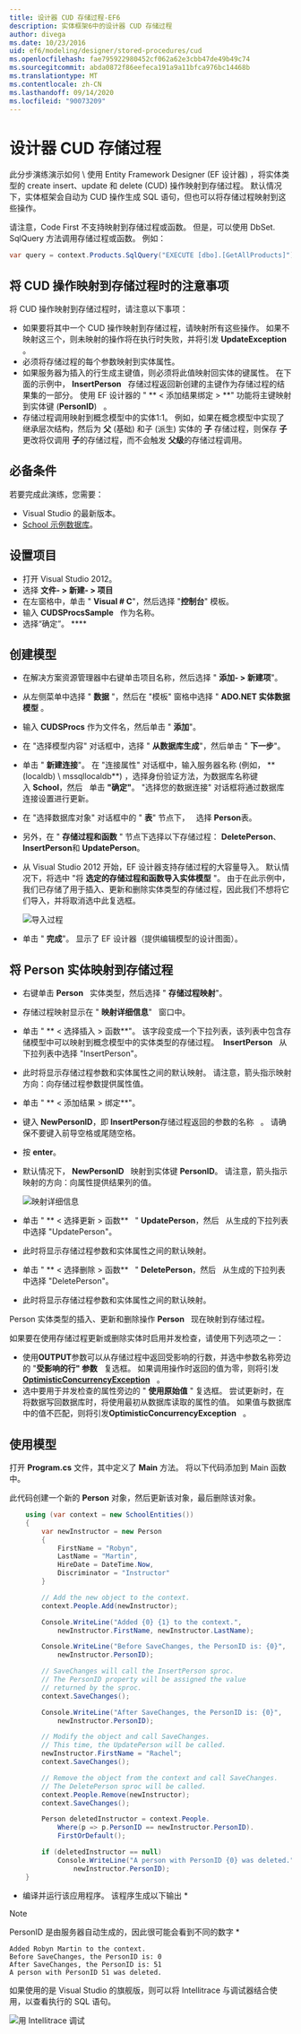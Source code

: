 ```yaml
---
title: 设计器 CUD 存储过程-EF6
description: 实体框架6中的设计器 CUD 存储过程
author: divega
ms.date: 10/23/2016
uid: ef6/modeling/designer/stored-procedures/cud
ms.openlocfilehash: fae795922980452cf062a62e3cbb47de49b49c74
ms.sourcegitcommit: abda0872f86eefeca191a9a11bfca976bc14468b
ms.translationtype: MT
ms.contentlocale: zh-CN
ms.lasthandoff: 09/14/2020
ms.locfileid: "90073209"
---
```

# <a name="designer-cud-stored-procedures"></a>设计器 CUD 存储过程

此分步演练演示如何 \\ 使用 Entity Framework Designer (EF 设计器) ，将实体类型的 create insert、update 和 delete (CUD) 操作映射到存储过程。 默认情况下，实体框架会自动为 CUD 操作生成 SQL 语句，但也可以将存储过程映射到这些操作。  

请注意，Code First 不支持映射到存储过程或函数。 但是，可以使用 DbSet. SqlQuery 方法调用存储过程或函数。 例如：

``` csharp
var query = context.Products.SqlQuery("EXECUTE [dbo].[GetAllProducts]");
```

## <a name="considerations-when-mapping-the-cud-operations-to-stored-procedures"></a>将 CUD 操作映射到存储过程时的注意事项

将 CUD 操作映射到存储过程时，请注意以下事项：

- 如果要将其中一个 CUD 操作映射到存储过程，请映射所有这些操作。 如果不映射这三个，则未映射的操作将在执行时失败，并将引发 **UpdateException**   。
- 必须将存储过程的每个参数映射到实体属性。
- 如果服务器为插入的行生成主键值，则必须将此值映射回实体的键属性。 在下面的示例中， **InsertPerson**   存储过程返回新创建的主键作为存储过程的结果集的一部分。 使用 EF 设计器的 " ** &lt; 添加结果绑定 &gt; **" 功能将主键映射到实体键 (**PersonID**)   。
- 存储过程调用映射到概念模型中的实体1:1。 例如，如果在概念模型中实现了继承层次结构，然后为 **父** (基础) 和子 (派生) 实体的 **子** 存储过程，则保存 **子** 更改将仅调用 **子**的存储过程，而不会触发 **父级**的存储过程调用。

## <a name="prerequisites"></a>必备条件

若要完成此演练，您需要：

- Visual Studio 的最新版本。
- [School 示例数据库](xref:ef6/resources/school-database)。

## <a name="set-up-the-project"></a>设置项目

- 打开 Visual Studio 2012。
- 选择 **文件- &gt; 新建- &gt; 项目**
- 在左窗格中，单击 " **Visual \# C**"，然后选择 "**控制台**" 模板。
- 输入 **CUDSProcsSample**   作为名称。
- 选择“确定”。 ****

## <a name="create-a-model"></a>创建模型

- 在解决方案资源管理器中右键单击项目名称，然后选择 " **添加- &gt; 新建项**"。
- 从左侧菜单中选择 " **数据** "，然后在 "模板" 窗格中选择 " **ADO.NET 实体数据模型** 。
- 输入 **CUDSProcs** 作为文件名，然后单击 " **添加**"。
- 在 "选择模型内容" 对话框中，选择 " **从数据库生成**"，然后单击 " **下一步**"。
- 单击 " **新建连接**"。 在 "连接属性" 对话框中，输入服务器名称 (例如， ** (localdb) \\ mssqllocaldb**) ，选择身份验证方法，为数据库名称键入 **School**，然后   单击 **"确定"**。
    "选择您的数据连接" 对话框将通过数据库连接设置进行更新。
- 在 "选择数据库对象" 对话框中的 " **表**" 节点下，   选择 **Person**表。
- 另外，在 " **存储过程和函数** " 节点下选择以下存储过程： **DeletePerson**、 **InsertPerson**和 **UpdatePerson**。
- 从 Visual Studio 2012 开始，EF 设计器支持存储过程的大容量导入。 默认情况下，将选中 "将 **选定的存储过程和函数导入实体模型** "。 由于在此示例中，我们已存储了用于插入、更新和删除实体类型的存储过程，因此我们不想将它们导入，并将取消选中此复选框。

    ![导入过程](~/ef6/media/importsprocs.jpg)

- 单击 " **完成**"。
    显示了 EF 设计器（提供编辑模型的设计图面）。

## <a name="map-the-person-entity-to-stored-procedures"></a>将 Person 实体映射到存储过程

- 右键单击 **Person**   实体类型，然后选择 " **存储过程映射**"。
- 存储过程映射显示在 " **映射详细信息**"   窗口中。
- 单击 " ** &lt; 选择插入 &gt; 函数**"。
    该字段变成一个下拉列表，该列表中包含存储模型中可以映射到概念模型中的实体类型的存储过程。
     **InsertPerson**   从下拉列表中选择 "InsertPerson"。
- 此时将显示存储过程参数和实体属性之间的默认映射。 请注意，箭头指示映射方向：向存储过程参数提供属性值。
- 单击 " ** &lt; 添加结果 &gt; 绑定**"。
- 键入 **NewPersonID**，即 **InsertPerson**存储过程返回的参数的名称   。 请确保不要键入前导空格或尾随空格。
- 按 **enter**。
- 默认情况下， **NewPersonID**   映射到实体键 **PersonID**。 请注意，箭头指示映射的方向：向属性提供结果列的值。

    ![映射详细信息](~/ef6/media/mappingdetails.png)

- 单击 " ** &lt; 选择更新 &gt; 函数**   " **UpdatePerson**，然后   从生成的下拉列表中选择 "UpdatePerson"。
- 此时将显示存储过程参数和实体属性之间的默认映射。
- 单击 " ** &lt; 选择删除 &gt; 函数**   " **DeletePerson**，然后   从生成的下拉列表中选择 "DeletePerson"。
- 此时将显示存储过程参数和实体属性之间的默认映射。

Person 实体类型的插入、更新和删除操作 **Person**   现在映射到存储过程。

如果要在使用存储过程更新或删除实体时启用并发检查，请使用下列选项之一：

- 使用**OUTPUT**参数可以从存储过程中返回受影响的行数，并选中参数名称旁边的 "**受影响的行" 参数**   复选框。 如果调用操作时返回的值为零，则将引发  [**OptimisticConcurrencyException**](https://msdn.microsoft.com/library/system.data.optimisticconcurrencyexception.aspx)   。
- 选中要用于并发检查的属性旁边的 " **使用原始值** " 复选框。 尝试更新时，在将数据写回数据库时，将使用最初从数据库读取的属性的值。 如果值与数据库中的值不匹配，则将引发**OptimisticConcurrencyException**   。

## <a name="use-the-model"></a>使用模型

打开 **Program.cs** 文件，其中定义了 **Main** 方法。 将以下代码添加到 Main 函数中。

此代码创建一个新的 **Person** 对象，然后更新该对象，最后删除该对象。

``` csharp
    using (var context = new SchoolEntities())
    {
        var newInstructor = new Person
        {
            FirstName = "Robyn",
            LastName = "Martin",
            HireDate = DateTime.Now,
            Discriminator = "Instructor"
        }

        // Add the new object to the context.
        context.People.Add(newInstructor);

        Console.WriteLine("Added {0} {1} to the context.",
            newInstructor.FirstName, newInstructor.LastName);

        Console.WriteLine("Before SaveChanges, the PersonID is: {0}",
            newInstructor.PersonID);

        // SaveChanges will call the InsertPerson sproc.  
        // The PersonID property will be assigned the value
        // returned by the sproc.
        context.SaveChanges();

        Console.WriteLine("After SaveChanges, the PersonID is: {0}",
            newInstructor.PersonID);

        // Modify the object and call SaveChanges.
        // This time, the UpdatePerson will be called.
        newInstructor.FirstName = "Rachel";
        context.SaveChanges();

        // Remove the object from the context and call SaveChanges.
        // The DeletePerson sproc will be called.
        context.People.Remove(newInstructor);
        context.SaveChanges();

        Person deletedInstructor = context.People.
            Where(p => p.PersonID == newInstructor.PersonID).
            FirstOrDefault();

        if (deletedInstructor == null)
            Console.WriteLine("A person with PersonID {0} was deleted.",
                newInstructor.PersonID);
    }
```

- 编译并运行该应用程序。 该程序生成以下输出 *

> [!NOTE]
> PersonID 是由服务器自动生成的，因此很可能会看到不同的数字 *

``` Output
Added Robyn Martin to the context.
Before SaveChanges, the PersonID is: 0
After SaveChanges, the PersonID is: 51
A person with PersonID 51 was deleted.
```

如果使用的是 Visual Studio 的旗舰版，则可以将 Intellitrace 与调试器结合使用，以查看执行的 SQL 语句。

![用 Intellitrace 调试](~/ef6/media/intellitrace.png)
